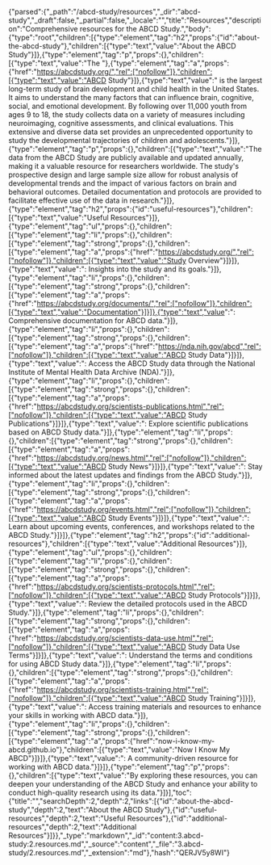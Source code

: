 {"parsed":{"_path":"/abcd-study/resources","_dir":"abcd-study","_draft":false,"_partial":false,"_locale":"","title":"Resources","description":"Comprehensive resources for the ABCD Study.","body":{"type":"root","children":[{"type":"element","tag":"h2","props":{"id":"about-the-abcd-study"},"children":[{"type":"text","value":"About the ABCD Study"}]},{"type":"element","tag":"p","props":{},"children":[{"type":"text","value":"The "},{"type":"element","tag":"a","props":{"href":"https://abcdstudy.org/","rel":["nofollow"]},"children":[{"type":"text","value":"ABCD Study"}]},{"type":"text","value":" is the largest long-term study of brain development and child health in the United States. It aims to understand the many factors that can influence brain, cognitive, social, and emotional development. By following over 11,000 youth from ages 9 to 18, the study collects data on a variety of measures including neuroimaging, cognitive assessments, and clinical evaluations. This extensive and diverse data set provides an unprecedented opportunity to study the developmental trajectories of children and adolescents."}]},{"type":"element","tag":"p","props":{},"children":[{"type":"text","value":"The data from the ABCD Study are publicly available and updated annually, making it a valuable resource for researchers worldwide. The study's prospective design and large sample size allow for robust analysis of developmental trends and the impact of various factors on brain and behavioral outcomes. Detailed documentation and protocols are provided to facilitate effective use of the data in research."}]},{"type":"element","tag":"h2","props":{"id":"useful-resources"},"children":[{"type":"text","value":"Useful Resources"}]},{"type":"element","tag":"ul","props":{},"children":[{"type":"element","tag":"li","props":{},"children":[{"type":"element","tag":"strong","props":{},"children":[{"type":"element","tag":"a","props":{"href":"https://abcdstudy.org/","rel":["nofollow"]},"children":[{"type":"text","value":"Study Overview"}]}]},{"type":"text","value":": Insights into the study and its goals."}]},{"type":"element","tag":"li","props":{},"children":[{"type":"element","tag":"strong","props":{},"children":[{"type":"element","tag":"a","props":{"href":"https://abcdstudy.org/documents/","rel":["nofollow"]},"children":[{"type":"text","value":"Documentation"}]}]},{"type":"text","value":": Comprehensive documentation for ABCD data."}]},{"type":"element","tag":"li","props":{},"children":[{"type":"element","tag":"strong","props":{},"children":[{"type":"element","tag":"a","props":{"href":"https://nda.nih.gov/abcd","rel":["nofollow"]},"children":[{"type":"text","value":"ABCD Study Data"}]}]},{"type":"text","value":": Access the ABCD Study data through the National Institute of Mental Health Data Archive (NDA)."}]},{"type":"element","tag":"li","props":{},"children":[{"type":"element","tag":"strong","props":{},"children":[{"type":"element","tag":"a","props":{"href":"https://abcdstudy.org/scientists-publications.html","rel":["nofollow"]},"children":[{"type":"text","value":"ABCD Study Publications"}]}]},{"type":"text","value":": Explore scientific publications based on ABCD Study data."}]},{"type":"element","tag":"li","props":{},"children":[{"type":"element","tag":"strong","props":{},"children":[{"type":"element","tag":"a","props":{"href":"https://abcdstudy.org/news.html","rel":["nofollow"]},"children":[{"type":"text","value":"ABCD Study News"}]}]},{"type":"text","value":": Stay informed about the latest updates and findings from the ABCD Study."}]},{"type":"element","tag":"li","props":{},"children":[{"type":"element","tag":"strong","props":{},"children":[{"type":"element","tag":"a","props":{"href":"https://abcdstudy.org/events.html","rel":["nofollow"]},"children":[{"type":"text","value":"ABCD Study Events"}]}]},{"type":"text","value":": Learn about upcoming events, conferences, and workshops related to the ABCD Study."}]}]},{"type":"element","tag":"h2","props":{"id":"additional-resources"},"children":[{"type":"text","value":"Additional Resources"}]},{"type":"element","tag":"ul","props":{},"children":[{"type":"element","tag":"li","props":{},"children":[{"type":"element","tag":"strong","props":{},"children":[{"type":"element","tag":"a","props":{"href":"https://abcdstudy.org/scientists-protocols.html","rel":["nofollow"]},"children":[{"type":"text","value":"ABCD Study Protocols"}]}]},{"type":"text","value":": Review the detailed protocols used in the ABCD Study."}]},{"type":"element","tag":"li","props":{},"children":[{"type":"element","tag":"strong","props":{},"children":[{"type":"element","tag":"a","props":{"href":"https://abcdstudy.org/scientists-data-use.html","rel":["nofollow"]},"children":[{"type":"text","value":"ABCD Study Data Use Terms"}]}]},{"type":"text","value":": Understand the terms and conditions for using ABCD Study data."}]},{"type":"element","tag":"li","props":{},"children":[{"type":"element","tag":"strong","props":{},"children":[{"type":"element","tag":"a","props":{"href":"https://abcdstudy.org/scientists-training.html","rel":["nofollow"]},"children":[{"type":"text","value":"ABCD Study Training"}]}]},{"type":"text","value":": Access training materials and resources to enhance your skills in working with ABCD data."}]},{"type":"element","tag":"li","props":{},"children":[{"type":"element","tag":"strong","props":{},"children":[{"type":"element","tag":"a","props":{"href":"now-i-know-my-abcd.github.io"},"children":[{"type":"text","value":"Now I Know My ABCD"}]}]},{"type":"text","value":": A community-driven resource for working with ABCD data."}]}]},{"type":"element","tag":"p","props":{},"children":[{"type":"text","value":"By exploring these resources, you can deepen your understanding of the ABCD Study and enhance your ability to conduct high-quality research using its data."}]}],"toc":{"title":"","searchDepth":2,"depth":2,"links":[{"id":"about-the-abcd-study","depth":2,"text":"About the ABCD Study"},{"id":"useful-resources","depth":2,"text":"Useful Resources"},{"id":"additional-resources","depth":2,"text":"Additional Resources"}]}},"_type":"markdown","_id":"content:3.abcd-study:2.resources.md","_source":"content","_file":"3.abcd-study/2.resources.md","_extension":"md"},"hash":"QERJV5y8WI"}